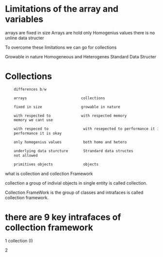# Limitations of the array and variables
  arrays are fixed in size
  Arrays are hold only Homogenius values
  there is no unline data structer

  To overcome these limitations we can go for collections

  Growable in nature
  Homogeneous and Heterogenes
  Standard Data Structer

# Collections
```java
    differences b/w

    arrays                         collections

    fixed in size                  growable in nature

    with respected to              with respected memory
    memory we cant use

    with respeced to                with resepected to performance it is not good
    performance it is okay

    only homogenius values          both homo and hetero 

    underlying data sturcture       Strandard data structes
    not allowed

    primitives objects              objects

```


what is collection and collection Framework

collection a group of indivial objects in single entity is called collection.

Collection FrameWork is the group of classes and intrafaces is called collection framework.

# there are 9 key intrafaces of collection framework
  1 collection (I)
    
  2 


